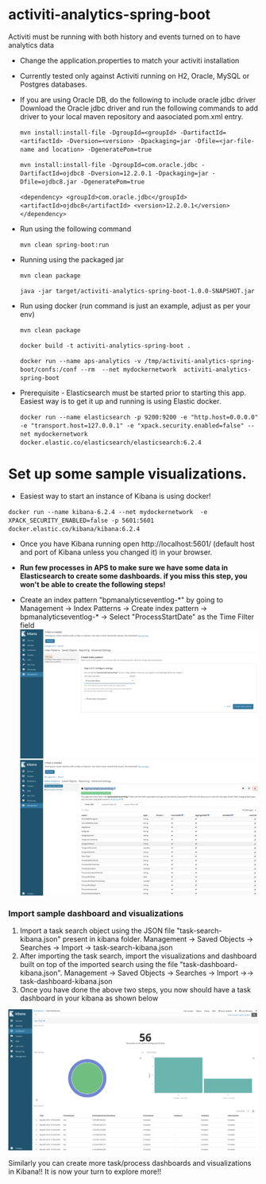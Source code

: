 # activiti-analytics-spring-boot
Activiti must be running with both history and events turned on to have analytics data

* Change the application.properties to match your activiti installation
* Currently tested only against Activiti running on H2, Oracle, MySQL or Postgres databases. 
* If you are using Oracle DB, do the following to include oracle jdbc driver
Download the Oracle jdbc driver and run the following commands to add driver to your local maven repository and aasociated pom.xml entry.

	`
	mvn install:install-file -DgroupId=<groupId> -DartifactId=<artifactId> -Dversion=<version> -Dpackaging=jar -Dfile=<jar-file-name and location> -DgeneratePom=true
	`
	
	`
	mvn install:install-file -DgroupId=com.oracle.jdbc -DartifactId=ojdbc8 -Dversion=12.2.0.1 -Dpackaging=jar -Dfile=ojdbc8.jar -DgeneratePom=true
	`

	`
	<dependency>
		<groupId>com.oracle.jdbc</groupId>
		<artifactId>ojdbc8</artifactId>
		<version>12.2.0.1</version>
	</dependency>
	`

* Run using the following command 
	
	`
	mvn clean spring-boot:run 
	`
	
* Running using the packaged jar
	
	`
	mvn clean package
	`

	`
	java -jar target/activiti-analytics-spring-boot-1.0.0-SNAPSHOT.jar
	`
* Run using docker (run command is just an example, adjust as per your env)
 
 	`
 	mvn clean package
 	`

	`
	docker build -t activiti-analytics-spring-boot .
	`
	
	`
	docker run --name aps-analytics -v /tmp/activiti-analytics-spring-boot/confs:/conf --rm  --net mydockernetwork  activiti-analytics-spring-boot
	`
	
* Prerequisite - Elasticsearch must be started prior to starting this app. Easiest way is to get it up and running is using Elastic docker.

	`
	docker run --name elasticsearch -p 9200:9200 -e "http.host=0.0.0.0" -e "transport.host=127.0.0.1" -e "xpack.security.enabled=false" --net mydockernetwork 	docker.elastic.co/elasticsearch/elasticsearch:6.2.4
	`


# Set up some sample visualizations.
* Easiest way to start an instance of Kibana is using docker!

`
docker run --name kibana-6.2.4 --net mydockernetwork  -e XPACK_SECURITY_ENABLED=false -p 5601:5601 docker.elastic.co/kibana/kibana:6.2.4
`
* Once you have Kibana running open http://localhost:5601/ (default host and port of Kibana unless you changed it) in your browser.

* **Run few processes in APS to make sure we have some data in Elasticsearch to create some dashboards. if you miss this step, you won't be able to create the following steps!**

* Create an index pattern "bpmanalyticseventlog-\*" by going to Management -> Index Patterns -> Create index pattern -> bpmanalyticseventlog-\* -> Select "ProcessStartDate" as the Time Filter field
![Index Pattern 1](images/index-pattern-1.png)
![Index Pattern 1](images/index-pattern-2.png)


### Import sample dashboard and visualizations
1.	Import a task search object using the JSON file "task-search-kibana.json" present in kibana folder. Management -> Saved Objects -> Searches -> Import -> task-search-kibana.json
2.	After importing the task search, import the visualizations and dashboard built on top of the imported search using the file "task-dashboard-kibana.json". Management -> Saved Objects -> Searches -> Import ->-> task-dashboard-kibana.json
3.	Once you have done the above two steps, you now should have a task dashboard in your kibana as shown below

![Task Dashboard](images/task-dashboard.png)

Similarly you can create more task/process dashboards and visualizations in Kibana!! It is now your turn to explore more!!
